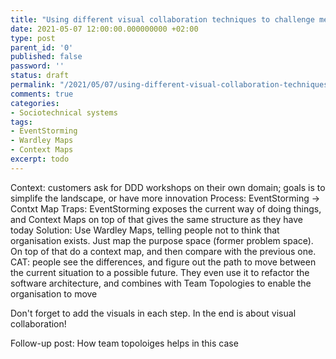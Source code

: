 ```yaml
---
title: "Using different visual collaboration techniques to challenge mental models. How I combine EventStorming, Wardley Mapping and Context Maps to generate new insights"
date: 2021-05-07 12:00:00.000000000 +02:00
type: post
parent_id: '0'
published: false
password: ''
status: draft
permalink: "/2021/05/07/using-different-visual-collaboration-techniques-to-challenge-mental-models-how-i-combine-eventstorming-wardley-mapping-and-context-maps-to-generate-new-insights/"
comments: true
categories:
- Sociotechnical systems
tags:
- EventStorming
- Wardley Maps
- Context Maps
excerpt: todo
---
```


Context: customers ask for DDD workshops on their own domain; goals is to simplife the landscape, or have more innovation
Process: EventStorming -> Contxt Map
Traps: EventStorming exposes the current way of doing things, and Context Maps on top of that gives the same structure as they have today
Solution: Use Wardley Maps, telling people not to think that organisation exists. Just map the purpose space (former problem space). On top of that do a context map, and then compare with the previous one.
CAT: people see the differences, and figure out the path to move between the current situation to a possible future. They even use it to refactor the software architecture, and combines with Team Topologies to enable the organisation to move

Don't forget to add the visuals in each step. In the end is about visual collaboration!

Follow-up post: How team topoloiges helps in this case
